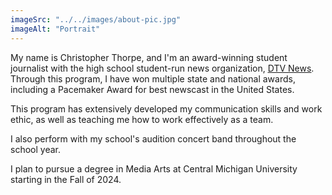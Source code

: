 ```yaml
---
imageSrc: "../../images/about-pic.jpg"
imageAlt: "Portrait"
---
```


My name is Christopher Thorpe, and I'm an award-winning student journalist with the high school student-run news organization, <a href="https://www.youtube.com/davisondtv" target="_blank" rel="nofollow noopener noreferrer" aria-label="External Link"><u>DTV News</u></a>. Through this program, I have won multiple state and national awards, including a Pacemaker Award for best newscast in the United States.

This program has extensively developed my communication skills and work ethic, as well as teaching me how to work effectively as a team.

I also perform with my school's audition concert band throughout the school year.

I plan to pursue a degree in Media Arts at Central Michigan University starting in the Fall of 2024.